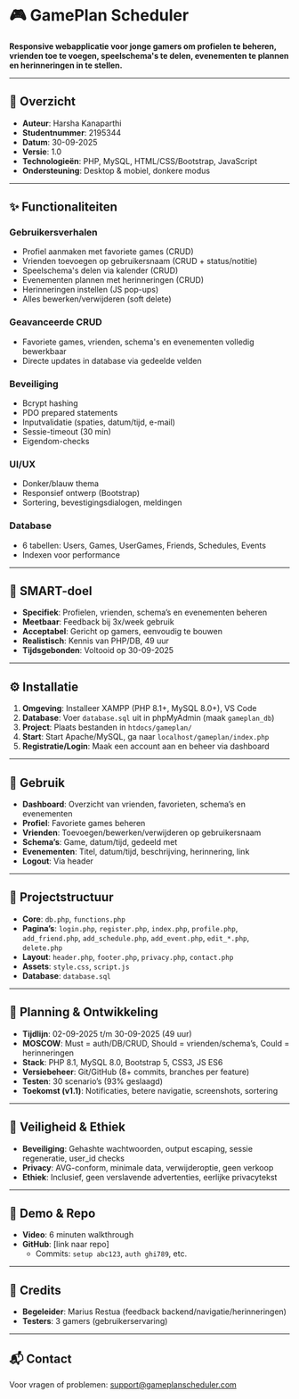 # 🎮 GamePlan Scheduler

**Responsive webapplicatie voor jonge gamers om profielen te beheren, vrienden toe te voegen, speelschema's te delen, evenementen te plannen en herinneringen in te stellen.**

---

## 📌 Overzicht

- **Auteur**: Harsha Kanaparthi  
- **Studentnummer**: 2195344  
- **Datum**: 30-09-2025  
- **Versie**: 1.0  
- **Technologieën**: PHP, MySQL, HTML/CSS/Bootstrap, JavaScript  
- **Ondersteuning**: Desktop & mobiel, donkere modus  

---

## ✨ Functionaliteiten

### Gebruikersverhalen

- Profiel aanmaken met favoriete games (CRUD)
- Vrienden toevoegen op gebruikersnaam (CRUD + status/notitie)
- Speelschema's delen via kalender (CRUD)
- Evenementen plannen met herinneringen (CRUD)
- Herinneringen instellen (JS pop-ups)
- Alles bewerken/verwijderen (soft delete)

### Geavanceerde CRUD

- Favoriete games, vrienden, schema's en evenementen volledig bewerkbaar
- Directe updates in database via gedeelde velden

### Beveiliging

- Bcrypt hashing
- PDO prepared statements
- Inputvalidatie (spaties, datum/tijd, e-mail)
- Sessie-timeout (30 min)
- Eigendom-checks

### UI/UX

- Donker/blauw thema
- Responsief ontwerp (Bootstrap)
- Sortering, bevestigingsdialogen, meldingen

### Database

- 6 tabellen: Users, Games, UserGames, Friends, Schedules, Events
- Indexen voor performance

---

## 🎯 SMART-doel

- **Specifiek**: Profielen, vrienden, schema’s en evenementen beheren  
- **Meetbaar**: Feedback bij 3x/week gebruik  
- **Acceptabel**: Gericht op gamers, eenvoudig te bouwen  
- **Realistisch**: Kennis van PHP/DB, 49 uur  
- **Tijdsgebonden**: Voltooid op 30-09-2025  

---

## ⚙️ Installatie

1. **Omgeving**: Installeer XAMPP (PHP 8.1+, MySQL 8.0+), VS Code  
2. **Database**: Voer `database.sql` uit in phpMyAdmin (maak `gameplan_db`)  
3. **Project**: Plaats bestanden in `htdocs/gameplan/`  
4. **Start**: Start Apache/MySQL, ga naar `localhost/gameplan/index.php`  
5. **Registratie/Login**: Maak een account aan en beheer via dashboard  

---

## 🧭 Gebruik

- **Dashboard**: Overzicht van vrienden, favorieten, schema’s en evenementen  
- **Profiel**: Favoriete games beheren  
- **Vrienden**: Toevoegen/bewerken/verwijderen op gebruikersnaam  
- **Schema’s**: Game, datum/tijd, gedeeld met  
- **Evenementen**: Titel, datum/tijd, beschrijving, herinnering, link  
- **Logout**: Via header  

---

## 📁 Projectstructuur

- **Core**: `db.php`, `functions.php`  
- **Pagina’s**: `login.php`, `register.php`, `index.php`, `profile.php`, `add_friend.php`, `add_schedule.php`, `add_event.php`, `edit_*.php`, `delete.php`  
- **Layout**: `header.php`, `footer.php`, `privacy.php`, `contact.php`  
- **Assets**: `style.css`, `script.js`  
- **Database**: `database.sql`  

---

## 📅 Planning & Ontwikkeling

- **Tijdlijn**: 02-09-2025 t/m 30-09-2025 (49 uur)  
- **MOSCOW**: Must = auth/DB/CRUD, Should = vrienden/schema’s, Could = herinneringen  
- **Stack**: PHP 8.1, MySQL 8.0, Bootstrap 5, CSS3, JS ES6  
- **Versiebeheer**: Git/GitHub (8+ commits, branches per feature)  
- **Testen**: 30 scenario’s (93% geslaagd)  
- **Toekomst (v1.1)**: Notificaties, betere navigatie, screenshots, sortering  

---

## 🔐 Veiligheid & Ethiek

- **Beveiliging**: Gehashte wachtwoorden, output escaping, sessie regeneratie, user_id checks  
- **Privacy**: AVG-conform, minimale data, verwijderoptie, geen verkoop  
- **Ethiek**: Inclusief, geen verslavende advertenties, eerlijke privacytekst  

---

## 🎥 Demo & Repo

- **Video**: 6 minuten walkthrough  
- **GitHub**: [link naar repo]  
  - Commits: `setup abc123`, `auth ghi789`, etc.

---

## 👥 Credits

- **Begeleider**: Marius Restua (feedback backend/navigatie/herinneringen)  
- **Testers**: 3 gamers (gebruikerservaring)

---

## 📬 Contact

Voor vragen of problemen: [support@gameplanscheduler.com](mailto:support@gameplanscheduler.com)
